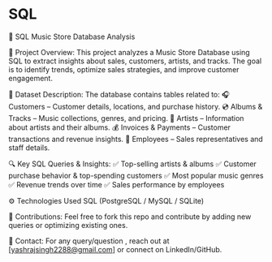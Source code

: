 # SQL
🎵 SQL Music Store Database Analysis

📌 Project Overview: 
This project analyzes a Music Store Database using SQL to extract insights about sales, customers, artists, and tracks. The goal is to identify trends, optimize sales strategies, and improve customer engagement.

📂 Dataset Description: 
The database contains tables related to:
🎧 Customers – Customer details, locations, and purchase history.
💿 Albums & Tracks – Music collections, genres, and pricing.
🎸 Artists – Information about artists and their albums.
💰 Invoices & Payments – Customer transactions and revenue insights.
🏬 Employees – Sales representatives and staff details.

🔍 Key SQL Queries & Insights: 
✅ Top-selling artists & albums
✅ Customer purchase behavior & top-spending customers
✅ Most popular music genres
✅ Revenue trends over time
✅ Sales performance by employees

⚙ Technologies Used
SQL (PostgreSQL / MySQL / SQLite)

🤝 Contributions:
Feel free to fork this repo and contribute by adding new queries or optimizing existing ones.

📧 Contact:
For any query/question , reach out at [yashrajsingh2288@gmail.com] or connect on LinkedIn/GitHub.
